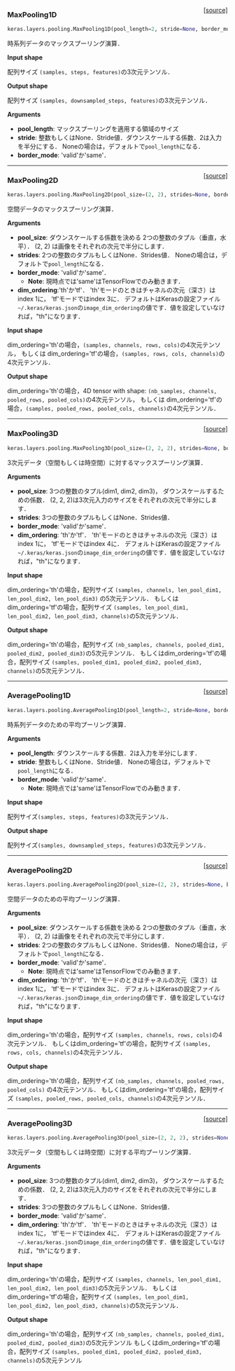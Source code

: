 <span style="float:right;">[[source]](https://github.com/fchollet/keras/blob/master/keras/layers/pooling.py#L54)</span>
### MaxPooling1D

```python
keras.layers.pooling.MaxPooling1D(pool_length=2, stride=None, border_mode='valid')
```

時系列データのマックスプーリング演算．

__Input shape__

配列サイズ `(samples, steps, features)`の3次元テンソル．

__Output shape__

配列サイズ `(samples, downsampled_steps, features)`の3次元テンソル．

__Arguments__

- __pool_length__: マックスプーリングを適用する領域のサイズ
- __stride__: 整数もしくはNone．Stride値．ダウンスケールする係数．2は入力を半分にする．
    Noneの場合は，デフォルトで`pool_length`になる．
- __border_mode__: 'valid'か'same'．

----

<span style="float:right;">[[source]](https://github.com/fchollet/keras/blob/master/keras/layers/pooling.py#L174)</span>
### MaxPooling2D

```python
keras.layers.pooling.MaxPooling2D(pool_size=(2, 2), strides=None, border_mode='valid', dim_ordering='default')
```

空間データのマックスプーリング演算．

__Arguments__

- __pool_size__: ダウンスケールする係数を決める
  2つの整数のタプル（垂直，水平）．
  (2, 2) は画像をそれぞれの次元で半分にします．
- __strides__: 2つの整数のタプルもしくはNone．Strides値．
    Noneの場合は，デフォルトで`pool_length`になる．
- __border_mode__: 'valid'か'same'．
    - __Note__: 現時点では'same'はTensorFlowでのみ動きます．
- __dim_ordering__:'th'か'tf'．
  'th'モードのときはチャネルの次元（深さ）はindex 1に，
  'tf'モードではindex 3に．
  デフォルトはKerasの設定ファイル`~/.keras/keras.json`の`image_dim_ordering`の値です．値を設定していなければ，"th"になります．

__Input shape__

dim_ordering='th'の場合，`(samples, channels, rows, cols)`の4次元テンソル，
もしくは
dim_ordering='tf'の場合，`(samples, rows, cols, channels)`の4次元テンソル．

__Output shape__

dim_ordering='th'の場合，4D tensor with shape:
`(nb_samples, channels, pooled_rows, pooled_cols)`の4次元テンソル，
もしくは
dim_ordering='tf'の場合，`(samples, pooled_rows, pooled_cols, channels)`の4次元テンソル．

----

<span style="float:right;">[[source]](https://github.com/fchollet/keras/blob/master/keras/layers/pooling.py#L323)</span>
### MaxPooling3D

```python
keras.layers.pooling.MaxPooling3D(pool_size=(2, 2, 2), strides=None, border_mode='valid', dim_ordering='default')
```

3次元データ（空間もしくは時空間）に対するマックスプーリング演算．

__Arguments__

- __pool_size__: 3つの整数のタプル(dim1, dim2, dim3)，
  ダウンスケールするための係数．
  (2, 2, 2)は3次元入力のサイズをそれぞれの次元で半分にします．
- __strides__: 3つの整数のタプルもしくはNone．Strides値．
- __border_mode__: 'valid'か'same'．
- __dim_ordering__: 'th'か'tf'．
  'th'モードのときはチャネルの次元（深さ）はindex 1に，
  'tf'モードではindex 4に．
  デフォルトはKerasの設定ファイル`~/.keras/keras.json`の`image_dim_ordering`の値です．値を設定していなければ，"th"になります．

__Input shape__

dim_ordering='th'の場合，配列サイズ
`(samples, channels, len_pool_dim1, len_pool_dim2, len_pool_dim3)` の5次元テンソル．
もしくはdim_ordering='tf'の場合，配列サイズ
`(samples, len_pool_dim1, len_pool_dim2, len_pool_dim3, channels)`の5次元テンソル．

__Output shape__

dim_ordering='th'の場合，配列サイズ
`(nb_samples, channels, pooled_dim1, pooled_dim2, pooled_dim3)`の5次元テンソル．
もしくはdim_ordering='tf'の場合，配列サイズ
`(samples, pooled_dim1, pooled_dim2, pooled_dim3, channels)`の5次元テンソル．

----

<span style="float:right;">[[source]](https://github.com/fchollet/keras/blob/master/keras/layers/pooling.py#L84)</span>
### AveragePooling1D

```python
keras.layers.pooling.AveragePooling1D(pool_length=2, stride=None, border_mode='valid')
```

時系列データのための平均プーリング演算．

__Arguments__

- __pool_length__: ダウンスケールする係数．2は入力を半分にします．
- __stride__: 整数もしくはNone．Stride値．
    Noneの場合は，デフォルトで`pool_length`になる．
- __border_mode__: 'valid'か'same'．
    - __Note__: 現時点では'same'はTensorFlowでのみ動きます．

__Input shape__

配列サイズ`(samples, steps, features)`の3次元テンソル．

__Output shape__

配列サイズ`(samples, downsampled_steps, features)`の3次元テンソル．

----

<span style="float:right;">[[source]](https://github.com/fchollet/keras/blob/master/keras/layers/pooling.py#L216)</span>
### AveragePooling2D

```python
keras.layers.pooling.AveragePooling2D(pool_size=(2, 2), strides=None, border_mode='valid', dim_ordering='default')
```

空間データのための平均プーリング演算．

__Arguments__

- __pool_size__: ダウンスケールする係数を決める
  2つの整数のタプル（垂直，水平）．
  (2, 2) は画像をそれぞれの次元で半分にします．
- __strides__: 2つの整数のタプルもしくはNone．Strides値．
    Noneの場合は，デフォルトで`pool_length`になる．
- __border_mode__: 'valid'か'same'．
  - __Note__: 現時点では'same'はTensorFlowでのみ動きます．
- __dim_ordering__: 'th'か'tf'．
  'th'モードのときはチャネルの次元（深さ）はindex 1に，
  'tf'モードではindex 3に．
  デフォルトはKerasの設定ファイル`~/.keras/keras.json`の`image_dim_ordering`の値です．値を設定していなければ，"th"になります．

__Input shape__

dim_ordering='th'の場合，配列サイズ
`(samples, channels, rows, cols)`の4次元テンソル．
もしくはdim_ordering='tf'の場合，配列サイズ
`(samples, rows, cols, channels)`の4次元テンソル．

__Output shape__

dim_ordering='th'の場合，配列サイズ
`(nb_samples, channels, pooled_rows, pooled_cols)` の4次元テンソル．
もしくはdim_ordering='tf'の場合，配列サイズ
`(samples, pooled_rows, pooled_cols, channels)`の4次元テンソル．

----

<span style="float:right;">[[source]](https://github.com/fchollet/keras/blob/master/keras/layers/pooling.py#L363)</span>
### AveragePooling3D

```python
keras.layers.pooling.AveragePooling3D(pool_size=(2, 2, 2), strides=None, border_mode='valid', dim_ordering='default')
```

3次元データ（空間もしくは時空間）に対する平均プーリング演算．

__Arguments__

- __pool_size__: 3つの整数のタプル(dim1, dim2, dim3)，
  ダウンスケールするための係数．
  (2, 2, 2)は3次元入力のサイズをそれぞれの次元で半分にします．
- __strides__: 3つの整数のタプルもしくはNone．Strides値．
- __border_mode__: 'valid'か'same'．
- __dim_ordering__: 'th'か'tf'．
  'th'モードのときはチャネルの次元（深さ）はindex 1に，
  'tf'モードではindex 4に．
  デフォルトはKerasの設定ファイル`~/.keras/keras.json`の`image_dim_ordering`の値です．値を設定していなければ，"th"になります．

__Input shape__

dim_ordering='th'の場合，配列サイズ
`(samples, channels, len_pool_dim1, len_pool_dim2, len_pool_dim3)`の5次元テンソル．
もしくはdim_ordering='tf'の場合，配列サイズ
`(samples, len_pool_dim1, len_pool_dim2, len_pool_dim3, channels)`の5次元テンソル．

__Output shape__

dim_ordering='th'の場合，配列サイズ
`(nb_samples, channels, pooled_dim1, pooled_dim2, pooled_dim3)`の5次元テンソル
もしくはdim_ordering='tf'の場合，配列サイズ
`(samples, pooled_dim1, pooled_dim2, pooled_dim3, channels)`の5次元テンソル

